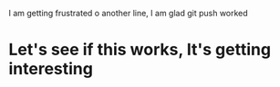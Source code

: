 I am getting frustrated o
another line, I am glad git push worked
# Let's see if this works, It's getting interesting
